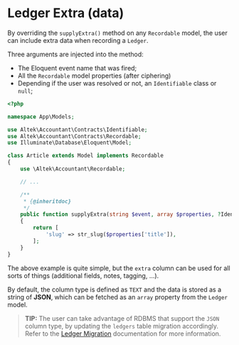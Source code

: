 # Ledger Extra (data)
By overriding the `supplyExtra()` method on any `Recordable` model, the user can include extra data when recording a `Ledger`.

Three arguments are injected into the method:
- The Eloquent event name that was fired;
- All the `Recordable` model properties (after ciphering)
- Depending if the user was resolved or not, an `Identifiable` class or `null`;

```php
<?php

namespace App\Models;

use Altek\Accountant\Contracts\Identifiable;
use Altek\Accountant\Contracts\Recordable;
use Illuminate\Database\Eloquent\Model;

class Article extends Model implements Recordable
{
    use \Altek\Accountant\Recordable;

    // ...

    /**
     * {@inheritdoc}
     */
    public function supplyExtra(string $event, array $properties, ?Identifiable $user): array
    {
        return [
            'slug' => str_slug($properties['title']),
        ];
    }
}
```

The above example is quite simple, but the `extra` column can be used for all sorts of things (additional fields, notes, tagging, ...).

By default, the column type is defined as `TEXT` and the data is stored as a string of **JSON**, which can be fetched as an `array` property from the `Ledger` model.

> **TIP:** The user can take advantage of RDBMS that support the `JSON` column type, by updating the `ledgers` table migration accordingly. Refer to the [Ledger Migration](ledger-migration.md) documentation for more information.
